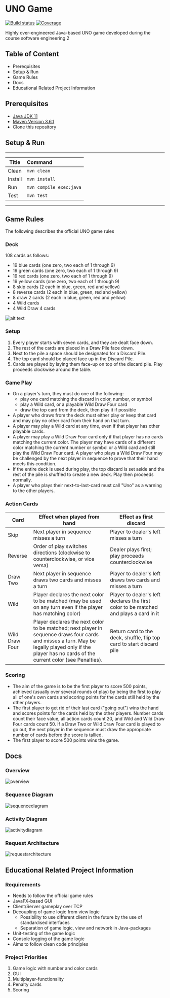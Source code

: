 # UNO Game

[![Build status](https://travis-ci.org/booooza/swe2-uno.svg?branch=master)](https://travis-ci.org/booooza/swe2-uno) [![Coverage](https://sonarcloud.io/api/project_badges/measure?project=ch.swe2.uno%3Aswe2-uno&metric=coverage)](https://sonarcloud.io/dashboard?id=ch.swe2.uno%3Aswe2-uno)

Highly over-engineered Java-based UNO game developed during the course software engineering 2

## Table of Content

* Prerequisites
* Setup & Run
* Game Rules
* Docs
* Educational Related Project Information

## Prerequisites

* [Java JDK 11](https://www.oracle.com/technetwork/java/javase/downloads/jdk11-downloads-5066655.html)
* [Maven Version 3.6.1](https://maven.apache.org/download.cgi)
* Clone this repository

## Setup & Run

-----

| Title         | Command                |
| ------------- |:-----------------------|
| Clean         | `mvn clean`            |
| Install       | `mvn install`          |
| Run           | `mvn compile exec:java`|
| Test          | `mvn test`             |

-----

## Game Rules

The following describes the official UNO game rules

### Deck

108 cards as follows:

* 19 blue cards (one zero, two each of 1 through 9)
* 19 green cards (one zero, two each of 1 through 9)
* 19 red cards (one zero, two each of 1 through 9)
* 19 yellow cards (one zero, two each of 1 through 9)
* 8 skip cards (2 each in blue, green, red and yellow)
* 8 reverse cards (2 each in blue, green, red and yellow)
* 8 draw 2 cards (2 each in blue, green, red and yellow)
* 4 Wild cards
* 4 Wild Draw 4 cards

![alt text](UNO_cards_deck.svg)

### Setup

1. Every player starts with seven cards, and they are dealt face down.
2. The rest of the cards are placed in a Draw Pile face down.
3. Next to the pile a space should be designated for a Discard Pile.
4. The top card should be placed face up in the Discard Pile.
5. Cards are played by laying them face-up on top of the discard pile. Play proceeds clockwise around the table.

### Game Play

* On a player's turn, they must do one of the following:
  * play one card matching the discard in color, number, or symbol
  * play a Wild card, or a playable Wild Draw Four card
  * draw the top card from the deck, then play it if possible
* A player who draws from the deck must either play or keep that card and may play no other card from their hand on that turn.
* A player may play a Wild card at any time, even if that player has other playable cards.
* A player may play a Wild Draw Four card only if that player has no cards matching the current color. The player may have cards of a different color matching the current number or symbol or a Wild card and still play the Wild Draw Four card. A player who plays a Wild Draw Four may be challenged by the next player in sequence to prove that their hand meets this condition.
* If the entire deck is used during play, the top discard is set aside and the rest of the pile is shuffled to create a new deck. Play then proceeds normally.
* A player who plays their next-to-last-card must call "Uno" as a warning to the other players.

### Action Cards

| Card           | Effect when played from hand                                                                                                                                                                          | Effect as first discard                                                               |
|----------------|-------------------------------------------------------------------------------------------------------------------------------------------------------------------------------------------------------|---------------------------------------------------------------------------------------|
| Skip           | Next player in sequence misses a turn                                                                                                                                                                 | Player to dealer's left misses a turn                                                 |
| Reverse        | Order of play switches directions (clockwise to counterclockwise, or vice versa)                                                                                                                       | Dealer plays first; play proceeds counterclockwise                                    |
| Draw Two       | Next player in sequence draws two cards and misses a turn                                                                                                                                             | Player to dealer's left draws two cards and misses a turn                             |
| Wild           | Player declares the next color to be matched (may be used on any turn even if the player has matching color)                                                                                          | Player to dealer's left declares the first color to be matched and plays a card in it |
| Wild Draw Four | Player declares the next color to be matched; next player in sequence draws four cards and misses a turn. May be legally played only if the player has no cards of the current color (see Penalties). | Return card to the deck, shuffle, flip top card to start discard pile                 |

### Scoring

* The aim of the game is to be the first player to score 500 points, achieved (usually over several rounds of play) by being the first to play all of one's own cards and scoring points for the cards still held by the other players.
* The first player to get rid of their last card ("going out") wins the hand and scores points for the cards held by the other players. Number cards count their face value, all action cards count 20, and Wild and Wild Draw Four cards count 50. If a Draw Two or Wild Draw Four card is played to go out, the next player in the sequence must draw the appropriate number of cards before the score is tallied.
* The first player to score 500 points wins the game.

## Docs

### Overview

![overview](docs/swe2-uno-overview.svg)

### Sequence Diagram

![sequencediagram](docs/swe2-uno-sequence.png)

### Activity Diagram

![activitydiagram](docs/swe2-uno-activity.png)

### Request Architecture

![requestarchitecture](docs/UNO_Threads_and_Sockets.png)

## Educational Related Project Information

### Requirements

* Needs to follow the official game rules
* JavaFX-based GUI
* Client/Server gameplay over TCP
* Decoupling of game logic from view logic
  * Possibility to use different client in the future by the use of standardised interfaces
  * Separation of game logic, view and network in Java-packages
* Unit-testing of the game logic
* Console logging of the game logic
* Aims to follow clean code principles

### Project Priorities

1. Game logic with number and color cards
2. GUI
3. Multiplayer-functionality
4. Penalty cards
5. Scoring
